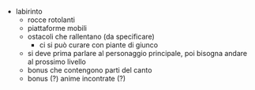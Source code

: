 - labirinto
  - rocce rotolanti
  - piattaforme mobili
  - ostacoli che rallentano (da specificare)
    - ci si può curare con piante di giunco
  - si deve prima parlare al personaggio principale, poi bisogna andare al prossimo livello
  - bonus che contengono parti del canto
  - bonus (?) anime incontrate (?)
